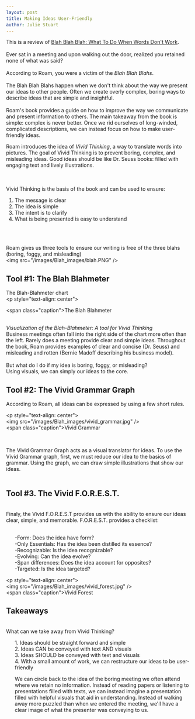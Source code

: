 ```yaml
---
layout: post
title: Making Ideas User-Friendly
author: Julie Stuart
---
```


This is a review of [Blah Blah Blah: What To Do When Words Don't Work](https://www.amazon.com/Blah-What-When-Words-Dont/dp/1591844592?crid=1DDDYJ6L7AUS1&keywords=blah+blah+blah+what+to+do+when+words+don%27t+work&qid=1540827825&s=Books&sprefix=blah+blah+blah+what+to+do%2Caps%2C197&sr=1-1-fkmrnull&ref=sr_1_fkmrnull_1).
<br><br>
Ever sat in a meeting and upon walking out the door, realized you retained none of what was said?
<br>
<br>
According to Roam, you were a victim of the <i>Blah Blah Blahs</i>.
<br><br>
The Blah Blah Blahs happen when we don't think about the way we present our ideas to other people. Often we create overly complex, boring ways to describe ideas that are simple and insightful. 
<br><br>
Roam's book provides a guide on how to improve the way we communicate and present information to others. The main takeaway from the book is simple: complex is never better. Once we rid ourselves of long-winded, complicated descriptions, we can instead focus on how to make user-friendly ideas. 

Roam introduces the idea of <i>Vivid Thinking</i>, a way to translate words into pictures. The goal of Vivid Thinking is to prevent boring, complex, and misleading ideas. Good ideas should be like Dr. Seuss books: filled with engaging text and lively illustrations.  

<br><br>Vivid Thinking is the basis of the book and can be used to ensure:
<br>
1. The message is clear
2. The idea is simple
3. The intent is to clarify
4. What is being presented is easy to understand
<br>
<br>

Roam gives us three tools to ensure our writing is free of the three blahs (boring, foggy, and misleading)<br>
<img src="/images/Blah_images/blah.PNG" />
## Tool #1: The Blah Blahmeter
The Blah-Blahmeter chart
<br>
<p style="text-align: center">

<span class="caption">The Blah Blahmeter</span>
</p> 
<br>
<i> Visualization of the Blah-Blahmeter: A tool for Vivid Thinking</i>
<br>
Business meetings often fall into the right side of the chart more often than the left. Rarely does a meeting provide clear and simple ideas. Throughout the book, Roam provides examples of clear and concise (Dr. Seuss) and misleading and rotten (Bernie Madoff describing his business model).
<br><br>
But what do I do if my idea is boring, foggy, or misleading?
<br>
Using visuals, we can simply our ideas to the core. 
<br>

## Tool #2: The Vivid Grammar Graph
According to Roam, all ideas can be expressed by using a few short rules. 


<p style="text-align: center">
<img src="/images/Blah_images/vivid_grammar.jpg" />
<span class="caption">Vivid Grammar</span>
</p> 
<br>

The Vivid Grammar Graph acts as a visual translator for ideas. To use the Vivid Grammar graph, first, we must reduce our idea to the basics of grammar. Using the graph, we can draw simple illustrations that show our ideas.
<br>
<br>

## Tool #3. The Vivid F.O.R.E.S.T.
<br>
Finaly, the Vivid F.O.R.E.S.T provides us with the ability to ensure our ideas clear, simple, and memorable. F.O.R.E.S.T. provides a checklist:<br><br>
<ul>-Form: Does the idea have form?<br>
-Only Essentials: Has the idea been distilled its essence?<br>
-Recognizable: Is the idea recognizable?<br>
-Evolving: Can the idea evolve?<br>
-Span differences: Does the idea account for opposites?<br>
-Targeted: Is the idea targeted?<br>
</ul>

<p style="text-align: center">
<img src="/images/Blah_images/vivid_forest.jpg" />
<span class="caption">Vivid Forest</span>
</p> 

## Takeaways
<br>
What can we take away from Vivid Thinking?
<br><ul>
1. Ideas should be straight forward and simple <br>
2. Ideas CAN be conveyed with text AND visuals <br>
3. Ideas SHOULD be conveyed with text and visuals <br>
4. With a small amount of work, we can restructure our ideas to be user-friendly<br>

We can circle back to the idea of the boring meeting we often attend where we retain no information. Instead of reading papers or listening to presentations filled with texts, we can instead imagine a presentation filled with helpful visuals that aid in understanding. Instead of walking away more puzzled than when we entered the meeting, we'll have a clear image of what the presenter was conveying to us. <br>

